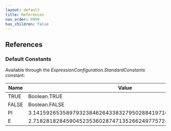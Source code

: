 ```yaml
---
layout: default
title: References
nav_order: 9999
has_children: false
---
```


## References

### Default Constants

Available through the _ExpressionConfiguration.StandardConstants_ constant:

| Name  | Value                                                         |
|-------|---------------------------------------------------------------|
| TRUE  | Boolean.TRUE                                                  |
| FALSE | Boolean.FALSE                                                 |
| PI    | 3.14159265358979323846264338327950288419716939937510582097... |
| E     | 2.71828182845904523536028747135266249775724709369995957496... |


